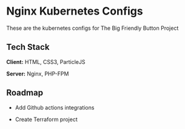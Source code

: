 
# Nginx Kubernetes Configs 

These are the kubernetes configs for The Big Friendly Button Project 


## Tech Stack

**Client:** HTML, CSS3, ParticleJS

**Server:** Nginx, PHP-FPM


## Roadmap

- Add Github actions integrations

- Create Terraform project 

